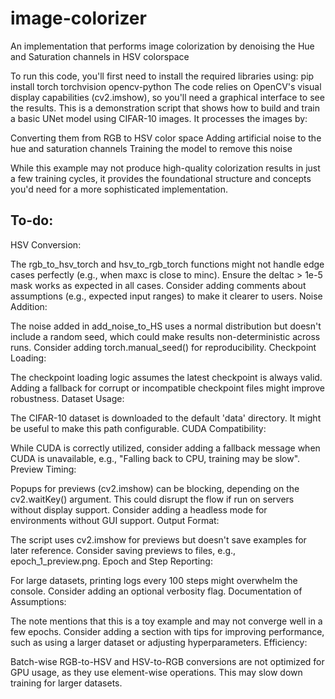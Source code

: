 # image-colorizer
An implementation that performs image colorization by denoising the Hue and Saturation channels in HSV colorspace


To run this code, you'll first need to install the required libraries using: pip install torch torchvision opencv-python
The code relies on OpenCV's visual display capabilities (cv2.imshow), so you'll need a graphical interface to see the results.
This is a demonstration script that shows how to build and train a basic UNet model using CIFAR-10 images. It processes the images by:

Converting them from RGB to HSV color space
Adding artificial noise to the hue and saturation channels
Training the model to remove this noise

While this example may not produce high-quality colorization results in just a few training cycles, it provides the foundational structure and concepts you'd need for a more sophisticated implementation.

## To-do:

HSV Conversion:

The rgb_to_hsv_torch and hsv_to_rgb_torch functions might not handle edge cases perfectly (e.g., when maxc is close to minc). Ensure the deltac > 1e-5 mask works as expected in all cases.
Consider adding comments about assumptions (e.g., expected input ranges) to make it clearer to users.
Noise Addition:

The noise added in add_noise_to_HS uses a normal distribution but doesn't include a random seed, which could make results non-deterministic across runs. Consider adding torch.manual_seed() for reproducibility.
Checkpoint Loading:

The checkpoint loading logic assumes the latest checkpoint is always valid. Adding a fallback for corrupt or incompatible checkpoint files might improve robustness.
Dataset Usage:

The CIFAR-10 dataset is downloaded to the default 'data' directory. It might be useful to make this path configurable.
CUDA Compatibility:

While CUDA is correctly utilized, consider adding a fallback message when CUDA is unavailable, e.g., "Falling back to CPU, training may be slow".
Preview Timing:

Popups for previews (cv2.imshow) can be blocking, depending on the cv2.waitKey() argument. This could disrupt the flow if run on servers without display support. Consider adding a headless mode for environments without GUI support.
Output Format:

The script uses cv2.imshow for previews but doesn't save examples for later reference. Consider saving previews to files, e.g., epoch_1_preview.png.
Epoch and Step Reporting:

For large datasets, printing logs every 100 steps might overwhelm the console. Consider adding an optional verbosity flag.
Documentation of Assumptions:

The note mentions that this is a toy example and may not converge well in a few epochs. Consider adding a section with tips for improving performance, such as using a larger dataset or adjusting hyperparameters.
Efficiency:

Batch-wise RGB-to-HSV and HSV-to-RGB conversions are not optimized for GPU usage, as they use element-wise operations. This may slow down training for larger datasets.
